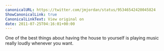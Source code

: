 ```yaml
---
canonicalURL: https://twitter.com/jmjordan/status/95346542420045824
ShowCanonicalLink: true
CanonicalLinkText: View original on
date: 2011-07-25T04:16:01+00:00
---
```

One of the best things about having the house to yourself is playing music really loudly whenever you want.